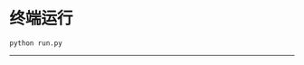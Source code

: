 # 终端运行

```shell
python run.py
```
***************************************************************************************************************************************************************************************************************************************************************************************************************************************************************************************************************************************************************************************************************************************************************************************************************************************************************************************************************************************************